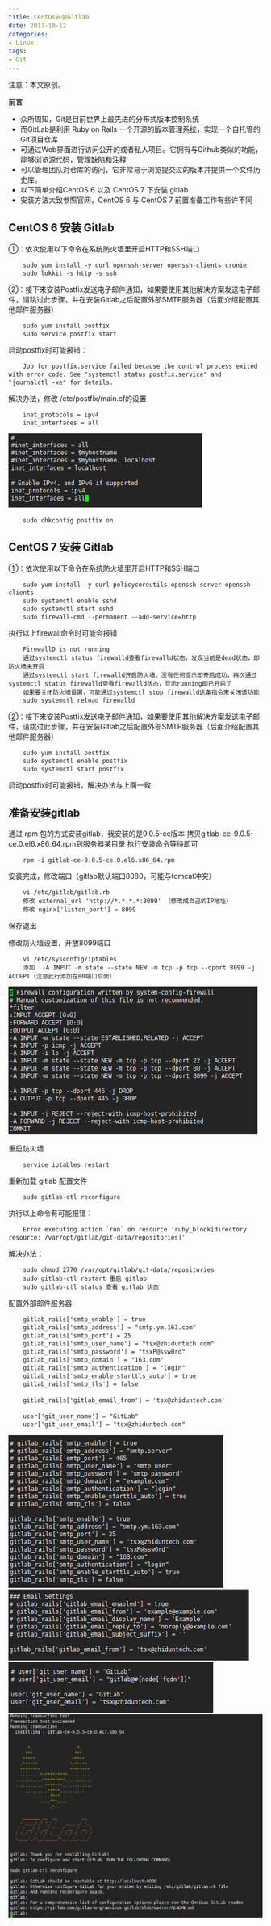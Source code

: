 ```yaml
---
title: CentOs安装Gitlab 
date: 2017-10-12
categories:
- Linux
tags:
- Git
---
```


<!-- more -->

注意：本文原创。

**前言**
- 众所周知，Git是目前世界上最先进的分布式版本控制系统
- 而GitLab是利用 Ruby on Rails 一个开源的版本管理系统，实现一个自托管的Git项目仓库
- 可通过Web界面进行访问公开的或者私人项目。它拥有与Github类似的功能，能够浏览源代码，管理缺陷和注释
- 可以管理团队对仓库的访问，它非常易于浏览提交过的版本并提供一个文件历史库。
- 以下简单介绍CentOS 6 以及 CentOS 7 下安装 gitlab
- 安装方法大致参照官网，CentOS 6 与 CentOS 7 前置准备工作有些许不同


## CentOS 6 安装 Gitlab

①：依次使用以下命令在系统防火墙里开启HTTP和SSH端口
```she&#39;ll
    sudo yum install -y curl openssh-server openssh-clients cronie
    sudo lokkit -s http -s ssh
```

②：接下来安装Postfix发送电子邮件通知，如果要使用其他解决方案发送电子邮件，请跳过此步骤，并在安装Gitlab之后配置外部SMTP服务器（后面介绍配置其他邮件服务器）
```she&#39;ll
    sudo yum install postfix
    sudo service postfix start
```
启动postfix时可能报错：
```she&#39;ll
    Job for postfix.service failed because the control process exited with error code. See "systemctl status postfix.service" and "journalctl -xe" for details.
```
解决办法，修改 /etc/postfix/main.cf的设置
```she&#39;ll
    inet_protocols = ipv4  
    inet_interfaces = all
```
![plot of chunk main_postfix](/images/main_postfix.png)
```she&#39;ll
    sudo chkconfig postfix on
```


## CentOS 7 安装 Gitlab

①：依次使用以下命令在系统防火墙里开启HTTP和SSH端口
```she&#39;ll
    sudo yum install -y curl policycoreutils openssh-server openssh-clients
    sudo systemctl enable sshd
    sudo systemctl start sshd
    sudo firewall-cmd --permanent --add-service=http
```
执行以上firewall命令时可能会报错
```she&#39;ll
    FirewallD is not running
    通过systemctl status firewalld查看firewalld状态，发现当前是dead状态，即防火墙未开启
    通过systemctl start firewalld开启防火墙，没有任何提示即开启成功，再次通过systemctl status firewalld查看firewalld状态，显示running即已开启了
    如果要关闭防火墙设置，可能通过systemctl stop firewalld这条指令来关闭该功能
    sudo systemctl reload firewalld
```

②：接下来安装Postfix发送电子邮件通知，如果要使用其他解决方案发送电子邮件，请跳过此步骤，并在安装Gitlab之后配置外部SMTP服务器（后面介绍配置其他邮件服务器）
```she&#39;ll
    sudo yum install postfix
    sudo systemctl enable postfix
    sudo systemctl start postfix
```
启动postfix时可能报错，解决办法与上面一致


## 准备安装gitlab
通过 rpm 包的方式安装gitlab，我安装的是9.0.5-ce版本
拷贝gitlab-ce-9.0.5-ce.0.el6.x86_64.rpm到服务器某目录
执行安装命令等待即可
```she&#39;ll
    rpm -i gitlab-ce-9.0.5-ce.0.el6.x86_64.rpm
```

安装完成，修改端口（gitlab默认端口8080，可能与tomcat冲突）
```she&#39;ll
    vi /etc/gitlab/gitlab.rb
    修改 external_url 'http://*.*.*.*:8099' （修改成自己的IP地址）
    修改 nginx['listen_port'] = 8099
```
保存退出

修改防火墙设置，开放8099端口
```she&#39;ll
    vi /etc/sysconfig/iptables
    添加  -A INPUT -m state --state NEW -m tcp -p tcp --dport 8099 -j ACCEPT（注意此行添加在80端口后面）
```
![plot of chunk iptables](/images/iptables.png)

重启防火墙
```she&#39;ll
    service iptables restart
```

重新加载 gitlab 配置文件
```she&#39;ll
    sudo gitlab-ctl reconfigure
```
执行以上命令有可能报错：
```she&#39;ll
    Error executing action `run` on resource 'ruby_block[directory resource: /var/opt/gitlab/git-data/repositories]'
```
解决办法：
```she&#39;ll
    sudo chmod 2770 /var/opt/gitlab/git-data/repositories
    sudo gitlab-ctl restart 重启 gitlab
    sudo gitlab-ctl status 查看 gitlab 状态
```

配置外部邮件服务器
```she&#39;ll
    gitlab_rails['smtp_enable'] = true
    gitlab_rails['smtp_address'] = "smtp.ym.163.com"
    gitlab_rails['smtp_port'] = 25
    gitlab_rails['smtp_user_name'] = "tsx@zhiduntech.com"
    gitlab_rails['smtp_password'] = "tsxP@ssw0rd"
    gitlab_rails['smtp_domain'] = "163.com"
    gitlab_rails['smtp_authentication'] = "login"
    gitlab_rails['smtp_enable_starttls_auto'] = true
    gitlab_rails['smtp_tls'] = false

    gitlab_rails['gitlab_email_from'] = 'tsx@zhiduntech.com'

    user['git_user_name'] = "GitLab"
    user['git_user_email'] = "tsx@zhiduntech.com"
```
![plot of chunk iptables](/images/email_config1.png)
![plot of chunk iptables](/images/email_config2.png)
![plot of chunk iptables](/images/email_config3.png)
![plot of chunk iptables](/images/gitlab_page.png)


